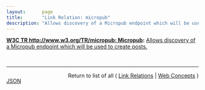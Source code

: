 ```yaml
---
layout:      page
title:       "Link Relation: micropub"
description: "Allows discovery of a Micropub endpoint which will be used to create posts."
---
```


**[W3C TR http://www.w3.org/TR/micropub: Micropub](/specs/W3C/TR/micropub "Micropub is an open API standard that is used to create posts on one's own domain using third-party clients. Web apps and native apps (e.g. iPhone, Android) can use Micropub to post short notes, photos, events or other posts to your own site."):** [Allows discovery of a Micropub endpoint which will be used to create posts.](http://www.w3.org/TR/micropub/#endpoint-discovery "Read documentation for Link Relation &#34;micropub&#34;")

<br/>
<hr/>

<p style="float : left"><a href="micropub.json" title="JSON representing this particular Web Concept value">JSON</a></p>
<p style="text-align: right">Return to list of all ( <a href="../link-relations">Link Relations</a> | <a href="../">Web Concepts</a> )</p>

